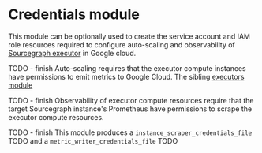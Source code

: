 # Credentials module

This module can be optionally used to create the service account and IAM role resources required to configure auto-scaling and observability of [Sourcegraph executor](https://docs.sourcegraph.com/admin/executors) in Google cloud.

TODO - finish
Auto-scaling requires that the executor compute instances have permissions to emit metrics to Google Cloud. The sibling [executors module](https://registry.terraform.io/modules/sourcegraph/executors/google/latest/submodules/executors)

TODO - finish
Observability of executor compute resources require that the target Sourcegraph instance's Prometheus have permissions to scrape the executor compute resources.

TODO - finish
This module produces a `instance_scraper_credentials_file` TODO and a `metric_writer_credentials_file` TODO
